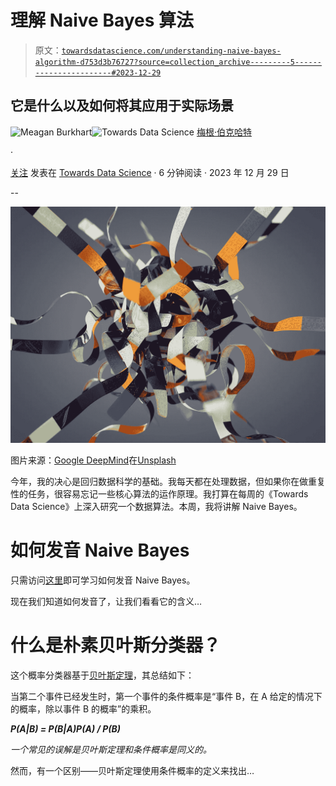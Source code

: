 # 理解 Naive Bayes 算法

> 原文：[`towardsdatascience.com/understanding-naive-bayes-algorithm-d753d3b76727?source=collection_archive---------5-----------------------#2023-12-29`](https://towardsdatascience.com/understanding-naive-bayes-algorithm-d753d3b76727?source=collection_archive---------5-----------------------#2023-12-29)

## 它是什么以及如何将其应用于实际场景

[](https://meaganburkhart.medium.com/?source=post_page-----d753d3b76727--------------------------------)![Meagan Burkhart](https://meaganburkhart.medium.com/?source=post_page-----d753d3b76727--------------------------------)[](https://towardsdatascience.com/?source=post_page-----d753d3b76727--------------------------------)![Towards Data Science](https://towardsdatascience.com/?source=post_page-----d753d3b76727--------------------------------) [梅根·伯克哈特](https://meaganburkhart.medium.com/?source=post_page-----d753d3b76727--------------------------------)

·

[关注](https://medium.com/m/signin?actionUrl=https%3A%2F%2Fmedium.com%2F_%2Fsubscribe%2Fuser%2F37a56d8d1d6a&operation=register&redirect=https%3A%2F%2Ftowardsdatascience.com%2Funderstanding-naive-bayes-algorithm-d753d3b76727&user=Meagan+Burkhart&userId=37a56d8d1d6a&source=post_page-37a56d8d1d6a----d753d3b76727---------------------post_header-----------) 发表在 [Towards Data Science](https://towardsdatascience.com/?source=post_page-----d753d3b76727--------------------------------) · 6 分钟阅读 · 2023 年 12 月 29 日[](https://medium.com/m/signin?actionUrl=https%3A%2F%2Fmedium.com%2F_%2Fvote%2Ftowards-data-science%2Fd753d3b76727&operation=register&redirect=https%3A%2F%2Ftowardsdatascience.com%2Funderstanding-naive-bayes-algorithm-d753d3b76727&user=Meagan+Burkhart&userId=37a56d8d1d6a&source=-----d753d3b76727---------------------clap_footer-----------)

--

[](https://medium.com/m/signin?actionUrl=https%3A%2F%2Fmedium.com%2F_%2Fbookmark%2Fp%2Fd753d3b76727&operation=register&redirect=https%3A%2F%2Ftowardsdatascience.com%2Funderstanding-naive-bayes-algorithm-d753d3b76727&source=-----d753d3b76727---------------------bookmark_footer-----------)![](img/e991a2baa8392c3db178a9a83844d8bd.png)

图片来源：[Google DeepMind](https://unsplash.com/@googledeepmind?utm_source=medium&utm_medium=referral)在[Unsplash](https://unsplash.com/?utm_source=medium&utm_medium=referral)

今年，我的决心是回归数据科学的基础。我每天都在处理数据，但如果你在做重复性的任务，很容易忘记一些核心算法的运作原理。我打算在每周的《Towards Data Science》上深入研究一个数据算法。本周，我将讲解 Naive Bayes。

# 如何发音 Naive Bayes

只需访问[这里](https://pronouncebee.com/naive-bayes/)即可学习如何发音 Naive Bayes。

现在我们知道如何发音了，让我们看看它的含义…

# 什么是朴素贝叶斯分类器？

这个概率分类器基于[贝叶斯定理](https://www.geeksforgeeks.org/bayes-theorem/)，其总结如下：

当第二个事件已经发生时，第一个事件的条件概率是“事件 B，在 A 给定的情况下的概率，除以事件 B 的概率”的乘积。

***P(A|B) = P(B|A)P(A) / P(B)***

*一个常见的误解是贝叶斯定理和条件概率是同义的。*

然而，有一个区别——贝叶斯定理使用条件概率的定义来找出…
